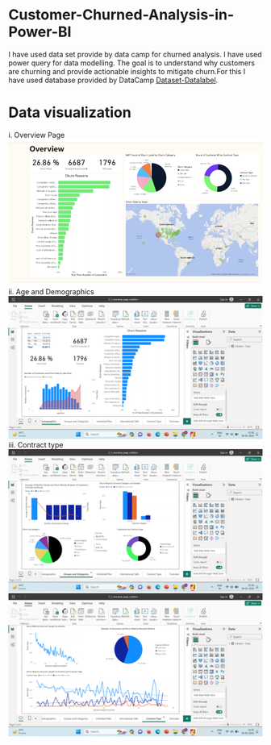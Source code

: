 # Customer-Churned-Analysis-in-Power-BI
I have used data set provide by data camp
for churned analysis. I have used power query for data modelling. The goal is to understand why customers are churning and provide actionable insights to mitigate churn.For this I have used database provided by DataCamp [Dataset-Datalabel](https://pages.github.com/).
# Data visualization 
i. Overview Page 
![Screen shots of overview page](https://github.com/Mrunali4/Customer-Churned-Analysis-in-Power-Bi/blob/main/Screenshot%202024-01-28%20at%2022-02-26%20chapter3.pdf.png)
ii. Age and Demographics
![screenshots of how Age and demographics of customers affect churn rate](https://github.com/Mrunali4/Customer-Churned-Analysis-in-Power-Bi/blob/main/Screenshot%20(7).png)
iii. Contract type 
![Screen shot how contarct type influencing customer to get churned](https://github.com/Mrunali4/Customer-Churned-Analysis-in-Power-Bi/blob/main/Screenshot%20(8).png)
![screen shots of report](https://github.com/Mrunali4/Customer-Churned-Analysis-in-Power-Bi/blob/main/Screenshot%20(9).png)


